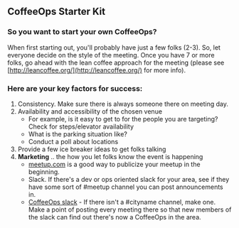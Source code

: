## CoffeeOps Starter Kit

### So you want to start your own CoffeeOps?

When first starting out, you'll probably have just a few folks (2-3). So, let everyone decide on the style of the meeting. Once you have 7 or more folks, go ahead with the lean coffee approach for the meeting (please see [http://leancoffee.org/](http://leancoffee.org/) for more info).

### Here are your key factors for success:

1. Consistency. Make sure there is always someone there on meeting day.
2. Availability and accessibility of the chosen venue
   * For example, is it easy to get to for the people you are targeting? Check for steps/elevator availability
   * What is the parking situation like?
   * Conduct a poll about locations 
3. Provide a few ice breaker ideas to get folks talking
4. **Marketing** .. the how you let folks know the event is happening
   * [meetup.com](https://meetup.com) is a good way to publicize your meetup in the beginning.
   * Slack. If there's a dev or ops oriented slack for your area, see if they have some sort of #meetup channel you can post announcements in.
   * [CoffeeOps slack](https:/coffeeops.slack.com) - If there isn't a #cityname channel, make one. Make a point of posting every meeting there so that new members of the slack can find out there's now a CoffeeOps in the area.

